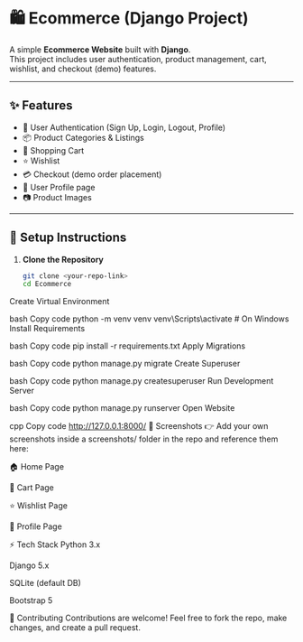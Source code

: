 # 🛍️ Ecommerce (Django Project)

A simple **Ecommerce Website** built with **Django**.  
This project includes user authentication, product management, cart, wishlist, and checkout (demo) features.  

---

## ✨ Features
- 🔑 User Authentication (Sign Up, Login, Logout, Profile)
- 📦 Product Categories & Listings
- 🛒 Shopping Cart
- ⭐ Wishlist
- 💳 Checkout (demo order placement)
- 👤 User Profile page
- 📷 Product Images

---

## 🚀 Setup Instructions

1. **Clone the Repository**
   ```bash
   git clone <your-repo-link>
   cd Ecommerce
Create Virtual Environment

bash
Copy code
python -m venv venv
venv\Scripts\activate   # On Windows
Install Requirements

bash
Copy code
pip install -r requirements.txt
Apply Migrations

bash
Copy code
python manage.py migrate
Create Superuser

bash
Copy code
python manage.py createsuperuser
Run Development Server

bash
Copy code
python manage.py runserver
Open Website

cpp
Copy code
http://127.0.0.1:8000/
📸 Screenshots
👉 Add your own screenshots inside a screenshots/ folder in the repo and reference them here:

🏠 Home Page

🛒 Cart Page

⭐ Wishlist Page

👤 Profile Page

⚡ Tech Stack
Python 3.x

Django 5.x

SQLite (default DB)

Bootstrap 5

🤝 Contributing
Contributions are welcome!
Feel free to fork the repo, make changes, and create a pull request.
